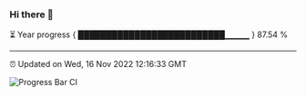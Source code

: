 ### Hi there 👋

⏳ Year progress { ██████████████████████████▁▁▁▁ } 87.54 %

---

⏰ Updated on Wed, 16 Nov 2022 12:16:33 GMT

![Progress Bar CI](https://github.com/Shyam-Makwana/GitHub-Actions-Demo/workflows/Progress%20Bar%20CI/badge.svg)
